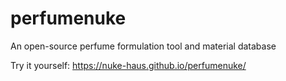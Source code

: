 # perfumenuke
An open-source perfume formulation tool and material database

Try it yourself: https://nuke-haus.github.io/perfumenuke/
